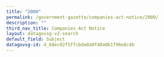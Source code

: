 ```yaml
---
title: "2000"
permalink: /government-gazette/companies-act-notice/2000/
description: ""
third_nav_title: Companies Act Notice
layout: datagovsg-v2-search
default_field: Subject
datagovsg-id: d_68ec02f5ffcbda0a9f40a0b1f96e8c4b
---
```

